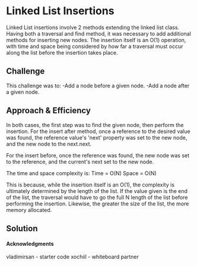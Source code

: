 # Linked List Insertions
Linked List insertions involve 2 methods extending the linked list class. Having both a traversal and find method, it was necessary to add additional methods for inserting new nodes. The insertion itself is an O(1) operation, with time and space being considered by how far a traversal must occur along the list before the insertion takes place.

## Challenge
This challenge was to:
-Add a node before a given node.
-Add a node after a given node.

## Approach & Efficiency
In both cases, the first step was to find the given node, then perform the insertion. For the insert after method, once a reference to the desired value was found, the reference value's 'next' property was set to the new node, and the new node to the next.next. 

For the insert before, once the reference was found, the new node was set to the reference, and the current's next set to the new node. 

The time and space complexity is:
Time = O(N)
Space = O(N)

This is because, while the insertion itself is an O(1), the complexity is ultimately determined by the length of the list. If the value given is the end of the list, the traversal would have to go the full N length of the list before performing the insertion. Likewise, the greater the size of the list, the more memory allocated.


## Solution
<!-- Embedded whiteboard image -->

#### Acknowledgments
vladimirsan - starter code
xochiil - whiteboard partner